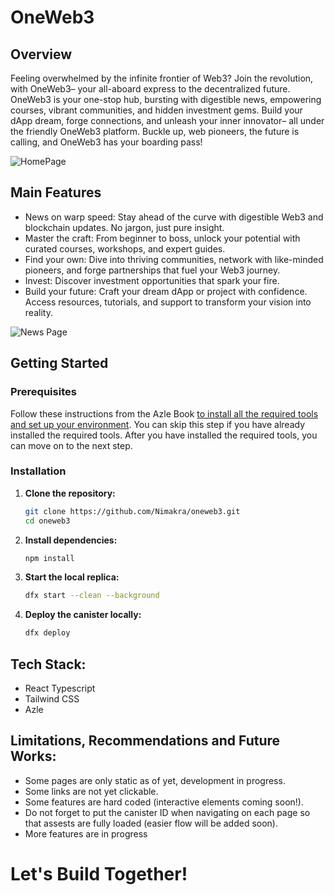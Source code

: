 # OneWeb3

## Overview

Feeling overwhelmed by the infinite frontier of Web3? Join the revolution, with OneWeb3– your all-aboard express to the decentralized future. OneWeb3 is your one-stop hub, bursting with digestible news, empowering courses, vibrant communities, and hidden investment gems. Build your dApp dream, forge connections, and unleash your inner innovator– all under the friendly OneWeb3 platform. Buckle up, web pioneers, the future is calling, and OneWeb3 has your boarding pass!

![HomePage](./public/HomePage.png)

## Main Features
- News on warp speed: Stay ahead of the curve with digestible Web3 and blockchain updates. No jargon, just pure insight.
- Master the craft: From beginner to boss, unlock your potential with curated courses, workshops, and expert guides.
- Find your own: Dive into thriving communities, network with like-minded pioneers, and forge partnerships that fuel your Web3 journey.
- Invest: Discover investment opportunities that spark your fire.
- Build your future: Craft your dream dApp or project with confidence. Access resources, tutorials, and support to transform your vision into reality.

![News Page](./public/NewsPage.png)

## Getting Started

### Prerequisites

Follow these instructions from the Azle Book [to install all the required tools and set up your environment](https://demergent-labs.github.io/azle/installation.html). You can skip this step if you have already installed the required tools.
After you have installed the required tools, you can move on to the next step.

### Installation

1. **Clone the repository:**
   ```bash
   git clone https://github.com/Nimakra/oneweb3.git
   cd oneweb3

2. **Install dependencies:**
   ```bash
   npm install

3. **Start the local replica:**
   ```bash
   dfx start --clean --background

4. **Deploy the canister locally:**
   ```bash
   dfx deploy
   
## Tech Stack:
- React Typescript
- Tailwind CSS
- Azle

## Limitations, Recommendations and Future Works:

- Some pages are only static as of yet, development in progress.
- Some links are not yet clickable.
- Some features are hard coded (interactive elements coming soon!).
- Do not forget to put the canister ID when navigating on each page so that assests are fully loaded (easier flow will be added soon).
- More features are in progress


# Let's Build Together!
